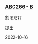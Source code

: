 ### [ABC266 - B](https://atcoder.jp/contests/abc266/tasks/abc266_b)

割るだけ

[提出](https://atcoder.jp/contests/abc266/submissions/35706437)

2022-10-16
            